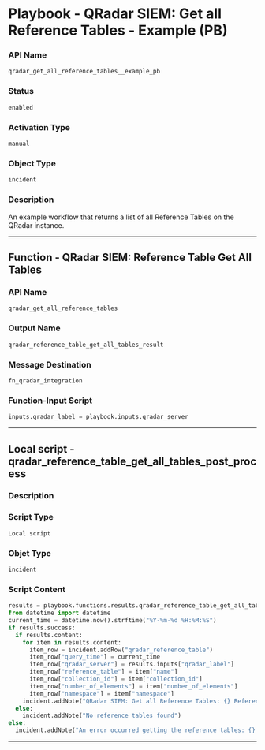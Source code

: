 <!--
    DO NOT MANUALLY EDIT THIS FILE
    THIS FILE IS AUTOMATICALLY GENERATED WITH resilient-sdk codegen
    Generated with resilient-sdk v49.1.51
-->

# Playbook - QRadar SIEM: Get all Reference Tables - Example (PB) 

### API Name
`qradar_get_all_reference_tables__example_pb`

### Status
`enabled`

### Activation Type
`manual`

### Object Type
`incident`

### Description
An example workflow that returns a list of all Reference Tables on the QRadar instance.


---
## Function - QRadar SIEM: Reference Table Get All Tables

### API Name
`qradar_get_all_reference_tables`

### Output Name
`qradar_reference_table_get_all_tables_result`

### Message Destination
`fn_qradar_integration`

### Function-Input Script
```python
inputs.qradar_label = playbook.inputs.qradar_server
```

---

## Local script -  qradar_reference_table_get_all_tables_post_process

### Description


### Script Type
`Local script`

### Objet Type
`incident`

### Script Content
```python
results = playbook.functions.results.qradar_reference_table_get_all_tables_result
from datetime import datetime
current_time = datetime.now().strftime("%Y-%m-%d %H:%M:%S") 
if results.success:
  if results.content:
    for item in results.content:
      item_row = incident.addRow("qradar_reference_table")
      item_row["query_time"] = current_time
      item_row["qradar_server"] = results.inputs["qradar_label"]
      item_row["reference_table"] = item["name"]
      item_row["collection_id"] = item["collection_id"]
      item_row["number_of_elements"] = item["number_of_elements"]
      item_row["namespace"] = item["namespace"]
    incident.addNote("QRadar SIEM: Get all Reference Tables: {} Reference tables have successfully been queried".format(len(results.content)))
  else:
    incident.addNote("No reference tables found")
else:
  incident.addNote("An error occurred getting the reference tables: {} from QRadar server: {}".format(results.reason, rule.properties.qradar_label))
```

---
